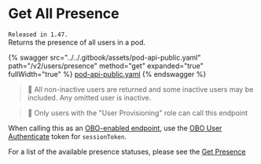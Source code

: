 # Get All Presence

`Released in 1.47.`\
Returns the presence of all users in a pod.

{% swagger src="../../.gitbook/assets/pod-api-public.yaml" path="/v2/users/presence" method="get" expanded="true" fullWidth="true" %}
[pod-api-public.yaml](../../.gitbook/assets/pod-api-public.yaml)
{% endswagger %}

> 📘 All non-inactive users are returned and some inactive users may be included. Any omitted user is inactive.

> 🚧 Only users with the "User Provisioning" role can call this endpoint

When calling this as an [OBO-enabled endpoint](ref:obo-enabled-endpoints), use the [OBO User Authenticate](ref:obo-user-authenticate) token for `sessionToken`.

For a list of the available presence statuses, please see the [Get Presence](ref:get-presence)

